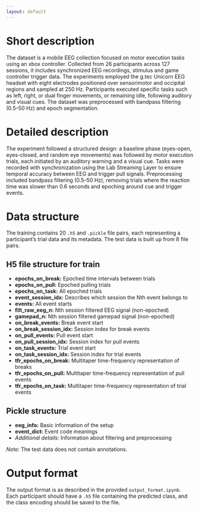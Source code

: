 ```yaml
---
layout: default
---
```


# Short description

The dataset is a mobile EEG collection focused on motor execution tasks using an xbox controller. Collected from 26 participants across 127 sessions, it includes synchronized EEG recordings, stimulus and game controller trigger data. The experiments employed the g.tec Unicorn EEG headset with eight electrodes positioned over sensorimotor and occipital regions and sampled at 250 Hz. Participants executed specific tasks such as left, right, or dual finger movements, or remaining idle, following auditory and visual cues. The dataset was preprocessed with bandpass filtering (0.5–50 Hz) and epoch segmentation.

# Detailed description

The experiment followed a structured design: a baseline phase (eyes-open, eyes-closed, and random eye movements) was followed by motor execution trials, each initiated by an auditory warning and a visual cue. Tasks were recorded with synchronization using the Lab Streaming Layer to ensure temporal accuracy between EEG and trigger pull signals. Preprocessing included bandpass filtering (0.5–50 Hz), removing trials where the reaction time was slower than 0.6 seconds and epoching around cue and trigger events.

# Data structure

The training contains 20 `.h5` and `.pickle` file pairs, each representing a participant’s trial data and its metadata. The test data is built up from 8 file pairs.

## H5 file structure for train

- **epochs_on_break:** Epoched time intervals between trials
- **epochs_on_pull:** Epoched pulling trials
- **epochs_on_task:** All epoched trials
- **event_session_idx:** Describes which session the Nth event belongs to
- **events:** All event starts
- **filt_raw_eeg_n:** Nth session filtered EEG signal (non-epoched)
- **gamepad_n:** Nth session filtered gamepad signal (non-epoched)
- **on_break_events:** Break event start
- **on_break_session_idx:** Session index for break events
- **on_pull_events:** Pull event start
- **on_pull_session_idx:** Session index for pull events
- **on_task_events:** Trial event start
- **on_task_session_idx:** Session index for trial events
- **tfr_epochs_on_break:** Multitaper time-frequency representation of breaks
- **tfr_epochs_on_pull:** Multitaper time-frequency representation of pull events
- **tfr_epochs_on_task:** Multitaper time-frequency representation of trial events

## Pickle structure

- **eeg_info:** Basic information of the setup
- **event_dict:** Event code meanings
- *Additional details:* Information about filtering and preprocessing

*Note:* The test data does not contain annotations.

# Output format

The output format is as described in the provided `output_format.ipynb`. Each participant should have a `.h5` file containing the predicted class, and the class encoding should be saved to the file.

